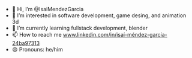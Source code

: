 - 👋 Hi, I’m @IsaiMendezGarcia
- 👀 I’m interested in software development, game desing, and animation 3d
- 🌱 I’m currently learning fullstack development, blender
- 📫 How to reach me www.linkedin.com/in/isaí-méndez-garcía-24ba97313
- 😄 Pronouns: he/him

